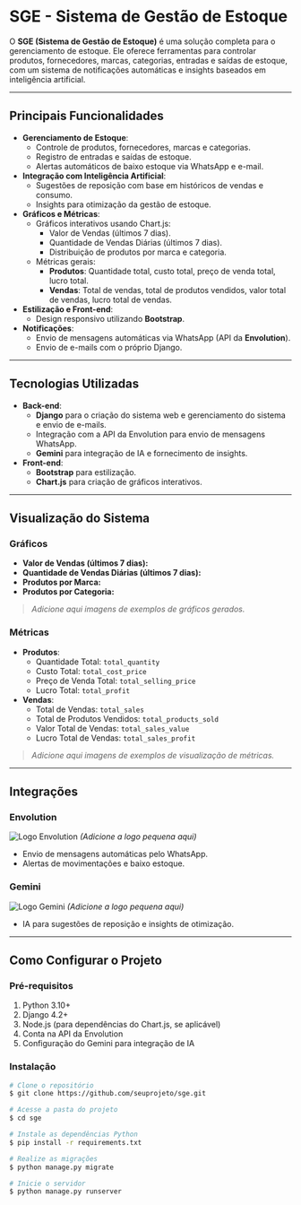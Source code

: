 # SGE - Sistema de Gestão de Estoque

O **SGE (Sistema de Gestão de Estoque)** é uma solução completa para o gerenciamento de estoque. Ele oferece ferramentas para controlar produtos, fornecedores, marcas, categorias, entradas e saídas de estoque, com um sistema de notificações automáticas e insights baseados em inteligência artificial.

---

## **Principais Funcionalidades**
- **Gerenciamento de Estoque**:
  - Controle de produtos, fornecedores, marcas e categorias.
  - Registro de entradas e saídas de estoque.
  - Alertas automáticos de baixo estoque via WhatsApp e e-mail.
- **Integração com Inteligência Artificial**:
  - Sugestões de reposição com base em históricos de vendas e consumo.
  - Insights para otimização da gestão de estoque.
- **Gráficos e Métricas**:
  - Gráficos interativos usando Chart.js:
    - Valor de Vendas (últimos 7 dias).
    - Quantidade de Vendas Diárias (últimos 7 dias).
    - Distribuição de produtos por marca e categoria.
  - Métricas gerais:
    - **Produtos**: Quantidade total, custo total, preço de venda total, lucro total.
    - **Vendas**: Total de vendas, total de produtos vendidos, valor total de vendas, lucro total de vendas.
- **Estilização e Front-end**:
  - Design responsivo utilizando **Bootstrap**.
- **Notificações**:
  - Envio de mensagens automáticas via WhatsApp (API da **Envolution**).
  - Envio de e-mails com o próprio Django.

---

## **Tecnologias Utilizadas**
- **Back-end**:
  - **Django** para o criação do sistema web e gerenciamento do sistema e envio de e-mails.
  - Integração com a API da Envolution para envio de mensagens WhatsApp.
  - **Gemini** para integração de IA e fornecimento de insights.
- **Front-end**:
  - **Bootstrap** para estilização.
  - **Chart.js** para criação de gráficos interativos.

---

## **Visualização do Sistema**

### **Gráficos**

- **Valor de Vendas (últimos 7 dias):**
- **Quantidade de Vendas Diárias (últimos 7 dias):**
- **Produtos por Marca:**
- **Produtos por Categoria:**

> *Adicione aqui imagens de exemplos de gráficos gerados.*

### **Métricas**

- **Produtos**:
  - Quantidade Total: `total_quantity`
  - Custo Total: `total_cost_price`
  - Preço de Venda Total: `total_selling_price`
  - Lucro Total: `total_profit`
- **Vendas**:
  - Total de Vendas: `total_sales`
  - Total de Produtos Vendidos: `total_products_sold`
  - Valor Total de Vendas: `total_sales_value`
  - Lucro Total de Vendas: `total_sales_profit`

> *Adicione aqui imagens de exemplos de visualização de métricas.*

---

## **Integrações**

### **Envolution**
![Logo Envolution](#) *(Adicione a logo pequena aqui)*

- Envio de mensagens automáticas pelo WhatsApp.
- Alertas de movimentações e baixo estoque.

### **Gemini**
![Logo Gemini](#) *(Adicione a logo pequena aqui)*

- IA para sugestões de reposição e insights de otimização.

---

## **Como Configurar o Projeto**

### **Pré-requisitos**
1. Python 3.10+
2. Django 4.2+
3. Node.js (para dependências do Chart.js, se aplicável)
4. Conta na API da Envolution
5. Configuração do Gemini para integração de IA

### **Instalação**
```bash
# Clone o repositório
$ git clone https://github.com/seuprojeto/sge.git

# Acesse a pasta do projeto
$ cd sge

# Instale as dependências Python
$ pip install -r requirements.txt

# Realize as migrações
$ python manage.py migrate

# Inicie o servidor
$ python manage.py runserver
```
